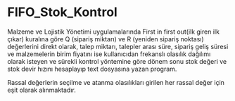 # FIFO_Stok_Kontrol
Malzeme ve Lojistik Yönetimi uygulamalarında First in first out(ilk giren ilk çıkar)
kuralına göre Q (sipariş miktarı) ve R (yeniden sipariş noktası) değerlerini direkt olarak, 
talep miktarı, talepler arası süre, sipariş geliş süresi ve malzemelerin birim fiyatını ise
kullanıcıdan frekanslı olasılık dağılımı olarak isteyen ve sürekli kontrol yöntemine göre 
dönem sonu stok değeri ve stok devir hızını hesaplayıp text dosyasına yazan program.

Rassal değerlerin seçilme ve atanma olasılıkları girilen her rassal değer için eşit olarak
alınmaktadır. 


